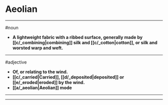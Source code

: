 # Aeolian
---
#noun
- **A lightweight fabric with a ribbed surface, generally made by [[c/_combining|combining]] silk and [[c/_cotton|cotton]], or silk and worsted warp and weft.**
---
#adjective
- **Of, or relating to the wind.**
- **[[c/_carried|Carried]], [[d/_deposited|deposited]] or [[e/_eroded|eroded]] by the wind.**
- **[[a/_aeolian|Aeolian]] mode**
---
---
